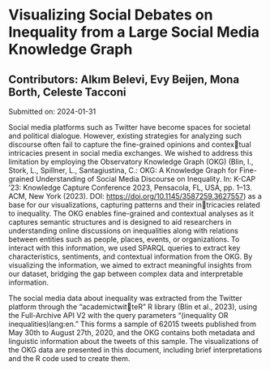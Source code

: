 # Visualizing Social Debates on Inequality from a Large Social Media Knowledge Graph

## Contributors: Alkım Belevi, Evy Beijen, Mona Borth, Celeste Tacconi

Submitted on: 2024-01-31

Social media platforms such as Twitter have become spaces for societal and political dialogue. However,
existing strategies for analyzing such discourse often fail to capture the fine-grained opinions and contextual intricacies present in social media exchanges. We wished to address this limitation by employing
the Observatory Knowledge Graph (OKG) (Blin, I., Stork, L., Spillner, L., Santagiustina, C.: OKG: A
Knowledge Graph for Fine-grained Understanding of Social Media Discourse on Inequality. In: K-CAP
’23: Knowledge Capture Conference 2023, Pensacola, FL, USA, pp. 1–13. ACM, New York (2023). DOI:
https://doi.org/10.1145/3587259.3627557) as a base for our visualizations, capturing patterns and their intricacies related to inequality. The OKG enables fine-grained and contextual analyses as it captures semantic
structures and is designed to aid researchers in understanding online discussions on inequalities along with
relations between entities such as people, places, events, or organizations. To interact with this information,
we used SPARQL queries to extract key characteristics, sentiments, and contextual information from the
OKG. By visualizing the information, we aimed to extract meaningful insights from our dataset, bridging
the gap between complex data and interpretable information.

The social media data about inequality was extracted from the Twitter platform through the “academictwitteR” R library (Blin et al., 2023), using the Full-Archive API V2 with the query parameters “(inequality
OR inequalities)lang:en.” This forms a sample of 62015 tweets published from May 30th to August 27th,
2020, and the OKG contains both metadata and linguistic information about the tweets of this sample. The
visualizations of the OKG data are presented in this document, including brief interpretations and the R
code used to create them.